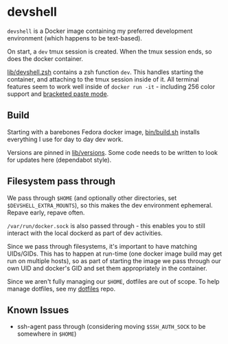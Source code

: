 # devshell

`devshell` is a Docker image containing my preferred development environment
(which happens to be text-based).

On start, a `dev` tmux session is created. When the tmux session ends, so does
the docker container.

[lib/devshell.zsh](https://github.com/fetep/devshell/blob/master/lib/devshell.zsh)
contains a zsh function `dev`. This handles starting the container, and
attaching to the tmux session inside of it. All terminal features seem to work
well inside of `docker run -it` - including 256 color support and [bracketed
paste mode](https://cirw.in/blog/bracketed-paste).

## Build

Starting with a barebones Fedora docker image,
[bin/build.sh](https://github.com/fetep/devshell/blob/master/bin/build.sh)
installs everything I use for day to day dev work.

Versions are pinned in
[lib/versions](https://github.com/fetep/devshell/blob/master/lib/versions).
Some code needs to be written to look for updates here (dependabot style).

## Filesystem pass through

We pass through `$HOME` (and optionally other directories, set
`$DEVSHELL_EXTRA_MOUNTS`), so this makes the dev environment ephemeral. Repave
early, repave often.

`/var/run/docker.sock` is also passed through - this enables you to still
interact with the local dockerd as part of dev activities.

Since we pass through filesystems, it's important to have matching UIDs/GIDs.
This has to happen at run-time (one docker image build may get run on multiple
hosts), so as part of starting the image we pass through our own UID and
docker's GID and set them appropriately in the container.

Since we aren't fully managing our `$HOME`, dotfiles are out of scope. To help
manage dotfiles, see my
[dotfiles](https://github.com/fetep/dotfiles) repo.

## Known Issues

* ssh-agent pass through (considering moving `$SSH_AUTH_SOCK` to be somewhere
in `$HOME`)
